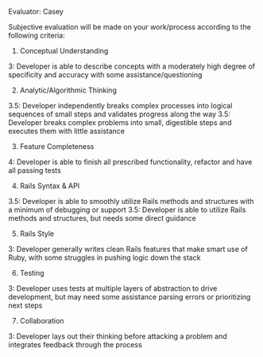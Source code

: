 Evaluator: Casey

Subjective evaluation will be made on your work/process according to the following criteria:

1. Conceptual Understanding

3: Developer is able to describe concepts with a moderately high degree of specificity and accuracy with some assistance/questioning

2. Analytic/Algorithmic Thinking

3.5: Developer independently breaks complex processes into logical sequences of small steps and validates progress along the way
3.5: Developer breaks complex problems into small, digestible steps and executes them with little assistance

3. Feature Completeness

4: Developer is able to finish all prescribed functionality, refactor and have all passing tests

4. Rails Syntax & API

3.5: Developer is able to smoothly utilize Rails methods and structures with a minimum of debugging or support
3.5: Developer is able to utilize Rails methods and structures, but needs some direct guidance

5. Rails Style

3: Developer generally writes clean Rails features that make smart use of Ruby, with some struggles in pushing logic down the stack

6. Testing

3: Developer uses tests at multiple layers of abstraction to drive development, but may need some assistance parsing errors or prioritizing next steps

7. Collaboration

3: Developer lays out their thinking before attacking a problem and integrates feedback through the process
